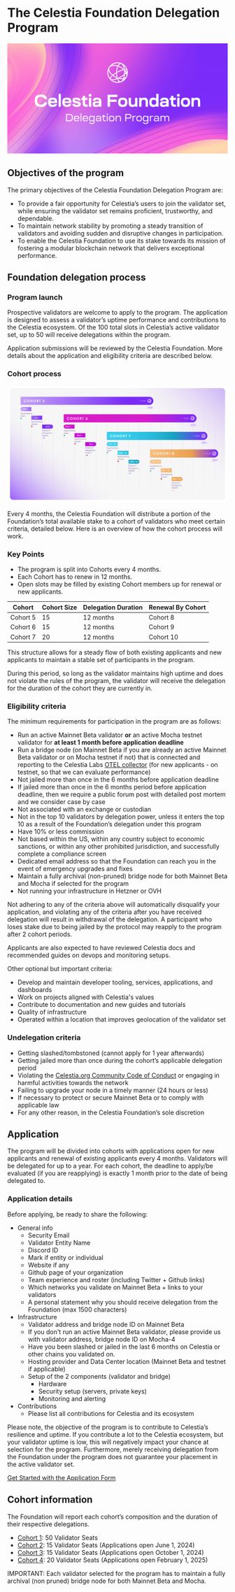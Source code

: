 # The Celestia Foundation Delegation Program

![Delegation program banner](../public/img/foundation-delegation-program.jpg)

## Objectives of the program

The primary objectives of the Celestia Foundation Delegation Program are:

- To provide a fair opportunity for Celestia’s users to join the validator set,
  while ensuring the validator set remains proficient, trustworthy,
  and dependable.
- To maintain network stability by promoting a steady transition of validators
  and avoiding sudden and disruptive changes in participation.
- To enable the Celestia Foundation to use its stake towards its mission of
  fostering a modular blockchain network that delivers exceptional performance.

## Foundation delegation process

### Program launch

Prospective validators are welcome to apply to the program. The application
is designed to assess a validator’s uptime performance
and contributions to the Celestia ecosystem. Of the 100 total slots in
Celestia’s active validator set, up to 50 will receive delegations within the
program.

Application submissions will be reviewed by the Celestia Foundation. More
details about the application and eligibility criteria are described below.

### Cohort process

![cohort timeline](/img/cohort-timeline.jpg)

Every 4 months, the Celestia Foundation will distribute a portion of the
Foundation’s total available stake to a cohort of validators who meet
certain criteria, detailed below. Here is an overview of how the cohort
process will work.

### Key Points

- The program is split into Cohorts every 4 months.
- Each Cohort has to renew in 12 months.
- Open slots may be filled by existing Cohort members up for renewal or new applicants.

| Cohort   | Cohort Size | Delegation Duration | Renewal By Cohort |
| -------- | ----------- | ------------------- | ----------------- |
| Cohort 5 | 15          | 12 months           | Cohort 8          |
| Cohort 6 | 15          | 12 months           | Cohort 9          |
| Cohort 7 | 20          | 12 months           | Cohort 10         |

This structure allows for a steady flow of both existing applicants and new applicants
to maintain a stable set of participants in the program.

During this period, so long as the validator maintains high uptime and
does not violate the rules of the program, the validator will receive
the delegation for the duration of the cohort they are currently in.

### Eligibility criteria

The minimum requirements for participation in the program are as follows:

- Run an active Mainnet Beta validator **or** an active Mocha testnet validator
  for **at least 1 month before application deadline**
- Run a bridge node (on Mainnet Beta if you are already an active Mainnet Beta
  validator or on Mocha testnet if not) that is connected and reporting
  to the Celestia Labs [OTEL collector](/how-to-guides/celestia-node-metrics.md)
  (for new applicants - on testnet, so that we can evaluate performance)
- Not jailed more than once in the 6 months before application deadline
- If jailed more than once in the 6 months period before application deadline,
  then we require a public forum post with detailed post mortem and we consider
  case by case
- Not associated with an exchange or custodian
- Not in the top 10 validators by delegation power, unless it enters the
  top 10 as a result of the Foundation’s delegation under this program
- Have 10% or less commission
- Not based within the US, within any country subject to economic sanctions,
  or within any other prohibited jurisdiction, and successfully complete a
  compliance screen
- Dedicated email address so that the Foundation can reach you in the event
  of emergency upgrades and fixes
- Maintain a fully archival (non-pruned) bridge node for both Mainnet Beta and Mocha if selected for the program
- Not running your infrastructure in Hetzner or OVH

Not adhering to any of the criteria above will automatically disqualify your
application, and violating any of the criteria after you have received
delegation will result in withdrawal of the delegation. A participant
who loses stake due to being jailed by the protocol may reapply to the
program after 2 cohort periods.

Applicants are also expected to have reviewed Celestia docs and recommended
guides on devops and monitoring setups.

Other optional but important criteria:

- Develop and maintain developer tooling, services, applications, and
  dashboards
- Work on projects aligned with Celestia's values
- Contribute to documentation and new guides and tutorials
- Quality of infrastructure
- Operated within a location that improves geolocation of the validator set

### Undelegation criteria

- Getting slashed/tombstoned (cannot apply for 1 year afterwards)
- Getting jailed more than once during the cohort’s applicable delegation
  period
- Violating the
  [Celestia.org Community Code of Conduct](/community/coc.md)
  or engaging in harmful activities towards the network
- Failing to upgrade your node in a timely manner (24 hours or less)
- If necessary to protect or secure Mainnet Beta or to comply with applicable
  law
- For any other reason, in the Celestia Foundation’s sole discretion

## Application

The program will be divided into cohorts with applications open for new
applicants and renewal of existing applicants every 4 months. Validators
will be delegated for up to a year. For each cohort, the deadline to
apply/be evaluated (if you are reapplying) is exactly 1 month prior to
the date of being delegated to.

### Application details

Before applying, be ready to share the following:

- General info
  - Security Email
  - Validator Entity Name
  - Discord ID
  - Mark if entity or individual
  - Website if any
  - Github page of your organization
  - Team experience and roster (including Twitter + Github links)
  - Which networks you validate on Mainnet Beta + links to your validators
  - A personal statement why you should receive delegation from the
    Foundation (max 1500 characters)
- Infrastructure
  - Validator address and bridge node ID on Mainnet Beta
  - If you don't run an active Mainnet Beta validator, please provide us with
    validator address, bridge node ID on Mocha-4
  - Have you been slashed or jailed in the last 6 months on Celestia or
    other chains you validated on.
  - Hosting provider and Data Center location (Mainnet Beta and testnet if applicable)
  - Setup of the 2 components (validator and bridge)
    - Hardware
    - Security setup (servers, private keys)
    - Monitoring and alerting
- Contributions
  - Please list all contributions for Celestia and its ecosystem

Please note, the objective of the program is to contribute to Celestia’s
resilience and uptime. If you contribute a lot to the Celestia ecosystem,
but your validator uptime is low, this will negatively impact your chance
at selection for the program. Furthermore, merely receiving delegation
from the Foundation under the program does not guarantee your placement
in the active validator set.

[Get Started with the Application Form](https://forms.gle/RHTLvvkF4jHuaviEA)

## Cohort information

The Foundation will report each cohort’s composition and the duration of
their respective delegations.

- [Cohort 1](https://docs.google.com/spreadsheets/d/1Fxu9uYJ4wxfHChEiSg5bmXAMU8IZSq7J3GYDCFgk1HA/edit#gid=0): 50 Validator Seats
- [Cohort 2](https://docs.google.com/spreadsheets/d/1Fxu9uYJ4wxfHChEiSg5bmXAMU8IZSq7J3GYDCFgk1HA/edit?gid=855157686#gid=855157686): 15 Validator Seats (Applications open June 1, 2024)
- [Cohort 3](https://docs.google.com/spreadsheets/d/1Fxu9uYJ4wxfHChEiSg5bmXAMU8IZSq7J3GYDCFgk1HA/edit?gid=1432570846#gid=1432570846): 15 Validator Seats (Applications open October 1, 2024)
- [Cohort 4](https://docs.google.com/spreadsheets/d/1Fxu9uYJ4wxfHChEiSg5bmXAMU8IZSq7J3GYDCFgk1HA/edit?gid=1814073511#gid=1814073511): 20 Validator Seats (Applications open February 1, 2025)

IMPORTANT: Each validator selected for the program has to maintain a fully archival (non pruned) bridge node for both Mainnet Beta and Mocha.
